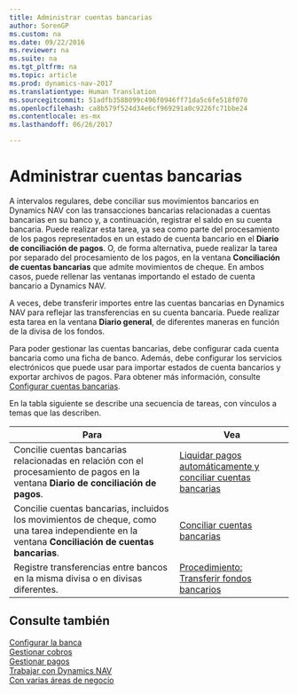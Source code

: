 ```yaml
---
title: Administrar cuentas bancarias
author: SorenGP
ms.custom: na
ms.date: 09/22/2016
ms.reviewer: na
ms.suite: na
ms.tgt_pltfrm: na
ms.topic: article
ms.prod: dynamics-nav-2017
ms.translationtype: Human Translation
ms.sourcegitcommit: 51adfb3588099c496f0946ff71da5c6fe518f070
ms.openlocfilehash: ca8b579f524d34e6cf969291a0c9226fc71bbe24
ms.contentlocale: es-mx
ms.lasthandoff: 06/26/2017

---
```


# <a name="manage-bank-accounts"></a>Administrar cuentas bancarias
A intervalos regulares, debe conciliar sus movimientos bancarios en Dynamics NAV con las transacciones bancarias relacionadas a cuentas bancarias en su banco y, a continuación, registrar el saldo en su cuenta bancaria. Puede realizar esta tarea, ya sea como parte del procesamiento de los pagos representados en un estado de cuenta bancario en el **Diario de conciliación de pagos**. O, de forma alternativa, puede realizar la tarea por separado del procesamiento de los pagos, en la ventana **Conciliación de cuentas bancarias** que admite movimientos de cheque. En ambos casos, puede rellenar las ventanas importando el estado de cuenta bancario a Dynamics NAV.

A veces, debe transferir importes entre las cuentas bancarias en Dynamics NAV para reflejar las transferencias en su cuenta bancaria. Puede realizar esta tarea en la ventana **Diario general**, de diferentes maneras en función de la divisa de los fondos.

Para poder gestionar las cuentas bancarias, debe configurar cada cuenta bancaria como una ficha de banco. Además, debe configurar los servicios electrónicos que puede usar para importar estados de cuenta bancarios y exportar archivos de pagos. Para obtener más información, consulte [Configurar cuentas bancarias](bank-setup-banking.md).

En la tabla siguiente se describe una secuencia de tareas, con vínculos a temas que las describen.

|Para |Vea |
|---|----|
|Concilie cuentas bancarias relacionadas en relación con el procesamiento de pagos en la ventana **Diario de conciliación de pagos**.|[Liquidar pagos automáticamente y conciliar cuentas bancarias](receivables-apply-payments-auto-reconcile-bank-accounts.md)|
|Concilie cuentas bancarias, incluidos los movimientos de cheque, como una tarea independiente en la ventana **Conciliación de cuentas bancarias**.|[Conciliar cuentas bancarias](bank-how-reconcile-bank-accounts-separately.md)|
|Registre transferencias entre bancos en la misma divisa o en divisas diferentes.|[Procedimiento: Transferir fondos bancarios](bank-how-transfer-bank-funds.md)
## <a name="see-also"></a>Consulte también  
[Configurar la banca](bank-setup-banking.md)  
[Gestionar cobros](receivables-manage-receivables.md)  
[Gestionar pagos](payables-manage-payables.md)    
[Trabajar con Dynamics NAV](ui-work-product.md)  
[Con varias áreas de negocio](ui-across-business-areas.md)

